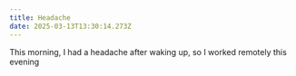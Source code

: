 ```yaml
---
title: Headache
date: 2025-03-13T13:30:14.273Z
---
```


This morning, I had a headache after waking up, so I worked remotely this evening
